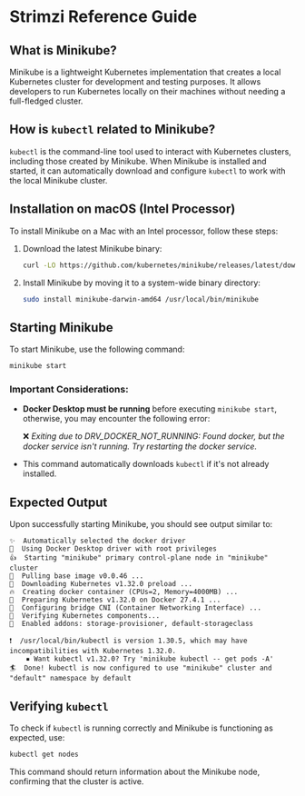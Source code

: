 # Strimzi Reference Guide

## What is Minikube?
Minikube is a lightweight Kubernetes implementation that creates a local Kubernetes cluster for development and testing purposes. It allows developers to run Kubernetes locally on their machines without needing a full-fledged cluster.

## How is `kubectl` related to Minikube?
`kubectl` is the command-line tool used to interact with Kubernetes clusters, including those created by Minikube. When Minikube is installed and started, it can automatically download and configure `kubectl` to work with the local Minikube cluster.

## Installation on macOS (Intel Processor)
To install Minikube on a Mac with an Intel processor, follow these steps:

1. Download the latest Minikube binary:
   ```sh
   curl -LO https://github.com/kubernetes/minikube/releases/latest/download/minikube-darwin-amd64
   ```
2. Install Minikube by moving it to a system-wide binary directory:
   ```sh
   sudo install minikube-darwin-amd64 /usr/local/bin/minikube
   ```

## Starting Minikube
To start Minikube, use the following command:
```sh
minikube start
```
### Important Considerations:
- **Docker Desktop must be running** before executing `minikube start`, otherwise, you may encounter the following error:
  
  ❌ *Exiting due to DRV_DOCKER_NOT_RUNNING: Found docker, but the docker service isn't running. Try restarting the docker service.*

- This command automatically downloads `kubectl` if it's not already installed.

## Expected Output
Upon successfully starting Minikube, you should see output similar to:
```plaintext
✨  Automatically selected the docker driver
📌  Using Docker Desktop driver with root privileges
👍  Starting "minikube" primary control-plane node in "minikube" cluster
🚜  Pulling base image v0.0.46 ...
💾  Downloading Kubernetes v1.32.0 preload ...
🔥  Creating docker container (CPUs=2, Memory=4000MB) ...
🐳  Preparing Kubernetes v1.32.0 on Docker 27.4.1 ...
🔗  Configuring bridge CNI (Container Networking Interface) ...
🔎  Verifying Kubernetes components...
🌟  Enabled addons: storage-provisioner, default-storageclass

❗  /usr/local/bin/kubectl is version 1.30.5, which may have incompatibilities with Kubernetes 1.32.0.
    ▪ Want kubectl v1.32.0? Try 'minikube kubectl -- get pods -A'
🏄  Done! kubectl is now configured to use "minikube" cluster and "default" namespace by default
```

## Verifying `kubectl`
To check if `kubectl` is running correctly and Minikube is functioning as expected, use:
```sh
kubectl get nodes
```
This command should return information about the Minikube node, confirming that the cluster is active.

